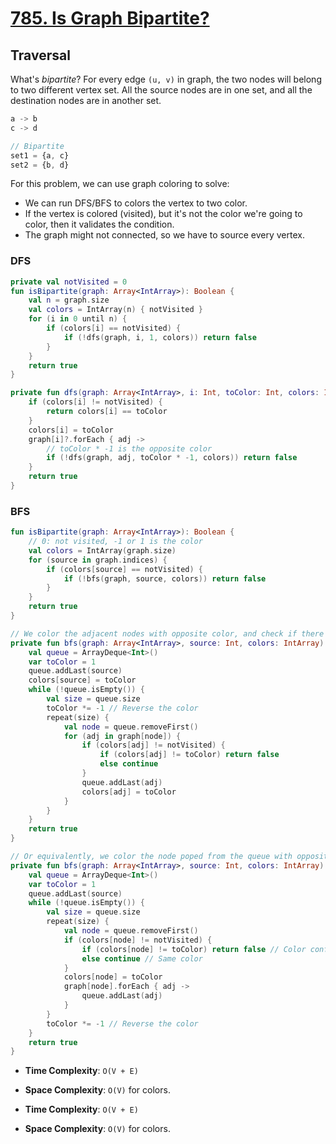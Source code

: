 # [785. Is Graph Bipartite?](https://leetcode.com/problems/is-graph-bipartite/)

## Traversal
What's *bipartite*? For every edge `(u, v)` in graph, the two nodes will belong to two different vertex set. All the source nodes are in one set, and all the destination nodes are in another set.

```js
a -> b
c -> d

// Bipartite
set1 = {a, c}
set2 = {b, d}
```


For this problem, we can use graph coloring to solve:
* We can run DFS/BFS to colors the vertex to two color.
* If the vertex is colored (visited), but it's not the color we're going to color, then it validates the condition.
* The graph might not connected, so we have to source every vertex.

### DFS
```kotlin
private val notVisited = 0
fun isBipartite(graph: Array<IntArray>): Boolean {
    val n = graph.size
    val colors = IntArray(n) { notVisited }
    for (i in 0 until n) {
        if (colors[i] == notVisited) {
            if (!dfs(graph, i, 1, colors)) return false
        }
    }
    return true
}

private fun dfs(graph: Array<IntArray>, i: Int, toColor: Int, colors: IntArray): Boolean {
    if (colors[i] != notVisited) {
        return colors[i] == toColor
    }
    colors[i] = toColor
    graph[i]?.forEach { adj ->
        // toColor * -1 is the opposite color
        if (!dfs(graph, adj, toColor * -1, colors)) return false
    }
    return true
}
```

### BFS
```kotlin
fun isBipartite(graph: Array<IntArray>): Boolean {
    // 0: not visited, -1 or 1 is the color
    val colors = IntArray(graph.size)
    for (source in graph.indices) {
        if (colors[source] == notVisited) {
            if (!bfs(graph, source, colors)) return false
        }
    }
    return true
}

// We color the adjacent nodes with opposite color, and check if there's a conflict.
private fun bfs(graph: Array<IntArray>, source: Int, colors: IntArray): Boolean {
    val queue = ArrayDeque<Int>()
    var toColor = 1
    queue.addLast(source)
    colors[source] = toColor
    while (!queue.isEmpty()) {
        val size = queue.size
        toColor *= -1 // Reverse the color
        repeat(size) {
            val node = queue.removeFirst()
            for (adj in graph[node]) {
                if (colors[adj] != notVisited) {
                    if (colors[adj] != toColor) return false
                    else continue
                }
                queue.addLast(adj)
                colors[adj] = toColor
            }
        }
    }
    return true
}

// Or equivalently, we color the node poped from the queue with opposite color.
private fun bfs(graph: Array<IntArray>, source: Int, colors: IntArray): Boolean {
    val queue = ArrayDeque<Int>()
    var toColor = 1
    queue.addLast(source)
    while (!queue.isEmpty()) {
        val size = queue.size
        repeat(size) {
            val node = queue.removeFirst()
            if (colors[node] != notVisited) {
                if (colors[node] != toColor) return false // Color conflict
                else continue // Same color
            }
            colors[node] = toColor
            graph[node].forEach { adj ->
                queue.addLast(adj)
            }
        }
        toColor *= -1 // Reverse the color
    }
    return true
}
```

* **Time Complexity**: `O(V + E)` 
* **Space Complexity**: `O(V)` for colors.



* **Time Complexity**: `O(V + E)` 
* **Space Complexity**: `O(V)` for colors.